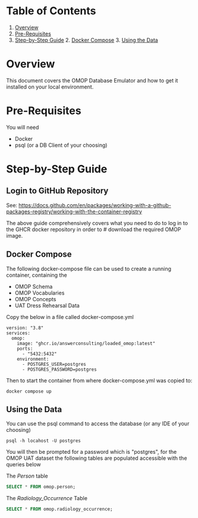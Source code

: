 # Table of Contents
1. [Overview](#overview)
2. [Pre-Requisites](#pre-requisites)
3. [Step-by-Step Guide](#step-by-step-guide)
    2. [Docker Compose](#docker-compose)
    3. [Using the Data](#using-the-data)

# Overview
This document covers the OMOP Database Emulator and how to get it installed on your local environment.

# Pre-Requisites
You will need

- Docker
- psql (or a DB  Client of your choosing)

# Step-by-Step Guide

## Login to GitHub Repository

See:
https://docs.github.com/en/packages/working-with-a-github-packages-registry/working-with-the-container-registry

The above guide comprehensively covers what you need to do to log in to the GHCR docker repository in order to #
download the required OMOP image.

## Docker Compose

The following docker-compose file can be used to create a running container, containing the

- OMOP Schema
- OMOP Vocabularies
- OMOP Concepts
- UAT Dress Rehearsal Data

Copy the below in a file called docker-compose.yml

```dockercompose
version: "3.8"
services:
  omop:
    image: "ghcr.io/answerconsulting/loaded_omop:latest"
    ports:
      - "5432:5432"
    environment:
      - POSTGRES_USER=postgres
      - POSTGRES_PASSWORD=postgres

```
Then to start the container from where docker-compose.yml was copied to:

```shell
docker compose up
```

## Using the Data

You can use the psql command to access the database (or any IDE of your choosing)

```shell
psql -h locahost -U postgres
```

You will then be prompted for a password which is "postgres", for the OMOP UAT dataset
the following tables are populated accessible with the queries below

The _Person_ table

```sql
SELECT * FROM omop.person;
```

The _Radiology_Occurrence_ Table

```sql
SELECT * FROM omop.radiology_occurrence;
```

